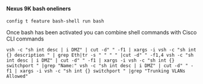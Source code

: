 #### Nexus 9K bash oneliners

`
config t
feature bash-shell
run bash
`

Once bash has been activated you can combine shell commands with Cisco CLI commands

`
vsh -c "sh int desc | i DMZ" | cut -d" " -f1 | xargs -i vsh -c "sh int {} description " | grep Eth|tr -s " " " " |cut -d" " -f1,4
vsh -c "sh int desc | i DMZ" | cut -d" " -f1 | xargs -i vsh -c "sh int {} switchport " |grep "Name:"
vsh -c "sh int desc | i DMZ" | cut -d" " -f1 | xargs -i vsh -c "sh int {} switchport " |grep "Trunking VLANs Allowed"
`

